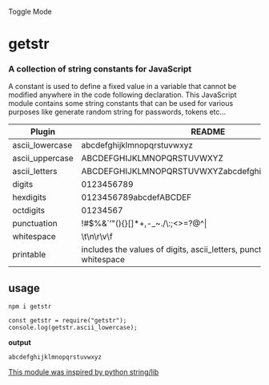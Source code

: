 Toggle Mode
  
<h1 class="code-line" data-line-start=0 data-line-end=1 ><a id="getstr_0"></a>getstr</h1>
<h3 class="code-line" data-line-start=1 data-line-end=2 ><a id="A_collection_of_string_constants_for_JavaScript_1"></a>A collection of string constants for JavaScript</h3>
<p class="has-line-data" data-line-start="2" data-line-end="3">A constant is used to define a fixed value in a variable that cannot be modified anywhere in the code following declaration. This JavaScript module contains some string constants that can be used for various purposes like generate random string for passwords, tokens etc…</p>
<table class="table table-striped table-bordered">
<thead>
<tr>
<th>Plugin</th>
<th>README</th>
</tr>
</thead>
<tbody>
<tr>
<td>ascii_lowercase</td>
<td>abcdefghijklmnopqrstuvwxyz</td>
</tr>
<tr>
<td>ascii_uppercase</td>
<td>ABCDEFGHIJKLMNOPQRSTUVWXYZ</td>
</tr>
<tr>
<td>ascii_letters</td>
<td>ABCDEFGHIJKLMNOPQRSTUVWXYZabcdefghijklmnopqrstuvwxyz</td>
</tr>
<tr>
<td>digits</td>
<td>0123456789</td>
</tr>
<tr>
<td>hexdigits</td>
<td>0123456789abcdefABCDEF</td>
</tr>
<tr>
<td>octdigits</td>
<td>01234567</td>
</tr>
<tr>
<td>punctuation</td>
<td>!#$%&amp;`’&quot;(){}[]*+,-_~./\:;&lt;&gt;=?@^|</td>
</tr>
<tr>
<td>whitespace</td>
<td>\t\n\r\v\f</td>
</tr>
<tr>
<td>printable</td>
<td>includes the values of digits, ascii_letters, punctuation &amp; whitespace</td>
</tr>
</tbody>
</table>
<h2 class="code-line" data-line-start=16 data-line-end=17 ><a id="usage_16"></a>usage</h2>
<pre><code class="has-line-data" data-line-start="18" data-line-end="20" class="language-sh">npm i getstr
</code></pre>
<pre><code class="has-line-data" data-line-start="21" data-line-end="24" class="language-sh">const getstr = require(<span class="hljs-string">"getstr"</span>);
console.log(getstr.ascii_lowercase);
</code></pre>
<p class="has-line-data" data-line-start="24" data-line-end="25"><strong>output</strong></p>
<pre><code class="has-line-data" data-line-start="26" data-line-end="28" class="language-sh">abcdefghijklmnopqrstuvwxyz
</code></pre>
<p class="has-line-data" data-line-start="29" data-line-end="30"><a href="https://docs.python.org/3/library/string.html">This module was inspired by python string/lib</a></p>
